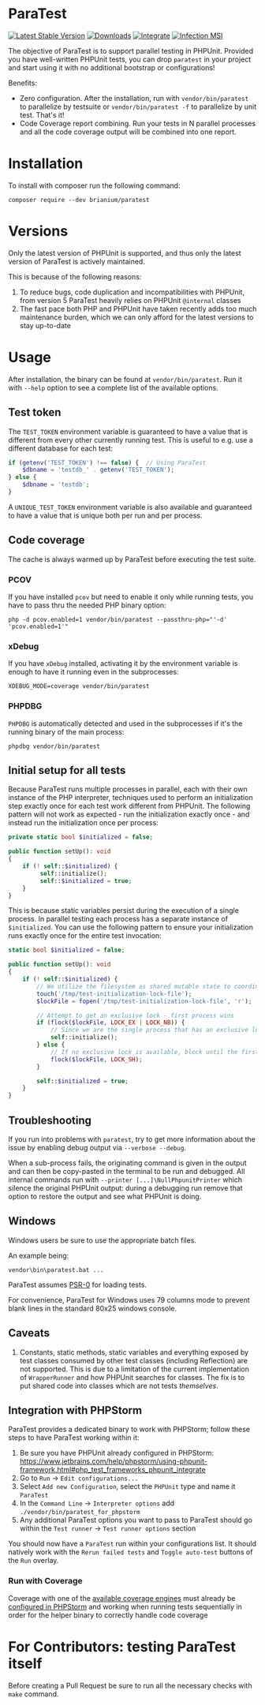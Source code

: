 ParaTest
========

[![Latest Stable Version](https://img.shields.io/packagist/v/brianium/paratest.svg)](https://packagist.org/packages/brianium/paratest)
[![Downloads](https://img.shields.io/packagist/dt/brianium/paratest.svg)](https://packagist.org/packages/brianium/paratest)
[![Integrate](https://github.com/paratestphp/paratest/workflows/CI/badge.svg)](https://github.com/paratestphp/paratest/actions)
[![Infection MSI](https://badge.stryker-mutator.io/github.com/paratestphp/paratest/7.x)](https://dashboard.stryker-mutator.io/reports/github.com/paratestphp/paratest/7.x)

The objective of ParaTest is to support parallel testing in PHPUnit. Provided you have well-written PHPUnit tests, you can drop `paratest` in your project and
start using it with no additional bootstrap or configurations!

Benefits:

* Zero configuration. After the installation, run with `vendor/bin/paratest` to parallelize by testsuite or `vendor/bin/paratest -f` to parallelize by unit test. That's it!
* Code Coverage report combining. Run your tests in N parallel processes and all the code coverage output will be combined into one report.

# Installation

To install with composer run the following command:

    composer require --dev brianium/paratest
    
# Versions

Only the latest version of PHPUnit is supported, and thus only the latest version of ParaTest is actively maintained.

This is because of the following reasons:

1. To reduce bugs, code duplication and incompatibilities with PHPUnit, from version 5 ParaTest heavily relies on PHPUnit `@internal` classes
1. The fast pace both PHP and PHPUnit have taken recently adds too much maintenance burden, which we can only afford for the latest versions to stay up-to-date

# Usage

After installation, the binary can be found at `vendor/bin/paratest`. Run it
with `--help` option to see a complete list of the available options.

## Test token

The `TEST_TOKEN` environment variable is guaranteed to have a value that is different
from every other currently running test. This is useful to e.g. use a different database
for each test:

```php
if (getenv('TEST_TOKEN') !== false) {  // Using ParaTest
    $dbname = 'testdb_' . getenv('TEST_TOKEN');
} else {
    $dbname = 'testdb';
}
```

A `UNIQUE_TEST_TOKEN` environment variable is also available and guaranteed to have a value that is unique both
per run and per process.

## Code coverage

The cache is always warmed up by ParaTest before executing the test suite.

### PCOV

If you have installed `pcov` but need to enable it only while running tests, you have to pass thru the needed PHP binary
option:

```
php -d pcov.enabled=1 vendor/bin/paratest --passthru-php="'-d' 'pcov.enabled=1'"
```

### xDebug

If you have `xDebug` installed, activating it by the environment variable is enough to have it running even in the subprocesses:

```
XDEBUG_MODE=coverage vendor/bin/paratest
```

### PHPDBG

`PHPDBG` is automatically detected and used in the subprocesses if it's the running binary of the main process:

```
phpdbg vendor/bin/paratest
```

## Initial setup for all tests

Because ParaTest runs multiple processes in parallel, each with their own instance of the PHP interpreter,
techniques used to perform an initialization step exactly once for each test work different from PHPUnit.
The following pattern will not work as expected - run the initialization exactly once - and instead run the
initialization once per process:

```php
private static bool $initialized = false;

public function setUp(): void
{
    if (! self::$initialized) {
         self::initialize();
         self::$initialized = true;
    }
}
```

This is because static variables persist during the execution of a single process.
In parallel testing each process has a separate instance of `$initialized`.
You can use the following pattern to ensure your initialization runs exactly once for the entire test invocation:

```php
static bool $initialized = false;

public function setUp(): void
{
    if (! self::$initialized) {
        // We utilize the filesystem as shared mutable state to coordinate between processes
        touch('/tmp/test-initialization-lock-file');
        $lockFile = fopen('/tmp/test-initialization-lock-file', 'r');

        // Attempt to get an exclusive lock - first process wins
        if (flock($lockFile, LOCK_EX | LOCK_NB)) {
            // Since we are the single process that has an exclusive lock, we run the initialization
            self::initialize();
        } else {
            // If no exclusive lock is available, block until the first process is done with initialization
            flock($lockFile, LOCK_SH);
        }

        self::$initialized = true;
    }
}
```

## Troubleshooting

If you run into problems with `paratest`, try to get more information about the issue by enabling debug output via
`--verbose --debug`.

When a sub-process fails, the originating command is given in the output and can then be copy-pasted in the terminal
to be run and debugged. All internal commands run with `--printer [...]\NullPhpunitPrinter` which silence the original
PHPUnit output: during a debugging run remove that option to restore the output and see what PHPUnit is doing.

## Windows

Windows users be sure to use the appropriate batch files.

An example being:

`vendor\bin\paratest.bat ...`

ParaTest assumes [PSR-0](https://github.com/php-fig/fig-standards/blob/master/accepted/PSR-0.md) for loading tests.

For convenience, ParaTest for Windows uses 79 columns mode to prevent blank lines in the standard
80x25 windows console.

## Caveats

1. Constants, static methods, static variables and everything exposed by test classes consumed by other test classes
(including Reflection) are not supported. This is due to a limitation of the current implementation of `WrapperRunner`
and how PHPUnit searches for classes. The fix is to put shared code into classes which are not tests _themselves_.

## Integration with PHPStorm

ParaTest provides a dedicated binary to work with PHPStorm; follow these steps to have ParaTest working within it:

1. Be sure you have PHPUnit already configured in PHPStorm: https://www.jetbrains.com/help/phpstorm/using-phpunit-framework.html#php_test_frameworks_phpunit_integrate
2. Go to `Run` -> `Edit configurations...`
3. Select `Add new Configuration`, select the `PHPUnit` type and name it `ParaTest`
4. In the `Command Line` -> `Interpreter options` add `./vendor/bin/paratest_for_phpstorm`
5. Any additional ParaTest options you want to pass to ParaTest should go within the `Test runner` -> `Test runner options` section

You should now have a `ParaTest` run within your configurations list.
It should natively work with the `Rerun failed tests` and `Toggle auto-test` buttons of the `Run` overlay.

### Run with Coverage

Coverage with one of the [available coverage engines](#code-coverage) must already be [configured in PHPStorm](https://www.jetbrains.com/help/phpstorm/code-coverage.html) 
and working when running tests sequentially in order for the helper binary to correctly handle code coverage

# For Contributors: testing ParaTest itself

Before creating a Pull Request be sure to run all the necessary checks with `make` command.
